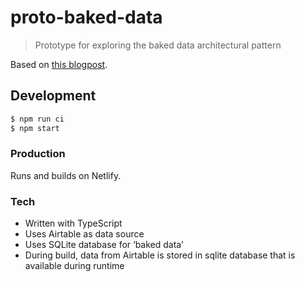 # proto-baked-data

> Prototype for exploring the baked data architectural pattern

Based on [this blogpost](https://simonwillison.net/2021/Jul/28/baked-data/).

## Development

```bash
$ npm run ci
$ npm start
```

### Production

Runs and builds on Netlify.

### Tech

- Written with TypeScript
- Uses Airtable as data source
- Uses SQLite database for ‘baked data’
- During build, data from Airtable is stored in sqlite database that is available during runtime
